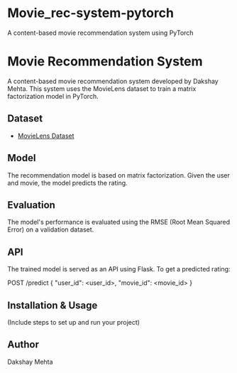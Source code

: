 # Movie_rec-system-pytorch
A content-based movie recommendation system using PyTorch
# Movie Recommendation System

A content-based movie recommendation system developed by Dakshay Mehta. This system uses the MovieLens dataset to train a matrix factorization model in PyTorch.

## Dataset

- [MovieLens Dataset](link_to_dataset)

## Model

The recommendation model is based on matrix factorization. Given the user and movie, the model predicts the rating.

## Evaluation

The model's performance is evaluated using the RMSE (Root Mean Squared Error) on a validation dataset.

## API

The trained model is served as an API using Flask. To get a predicted rating:

POST /predict
{
    "user_id": <user_id>,
    "movie_id": <movie_id>
}

## Installation & Usage

(Include steps to set up and run your project)

## Author

Dakshay Mehta


